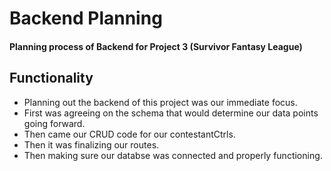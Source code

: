 # Backend Planning

#### Planning process of Backend for Project 3 (Survivor Fantasy League)

## Functionality
* Planning out the backend of this project was our immediate focus.
* First was agreeing on the schema that would determine our data points going forward. 
* Then came our CRUD code for our contestantCtrls.
* Then it was finalizing our routes.
* Then making sure our databse was connected and properly functioning. 
